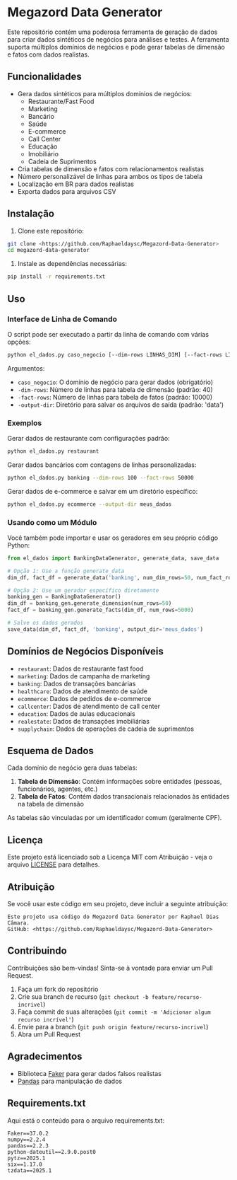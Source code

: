 # Megazord Data Generator

Este repositório contém uma poderosa ferramenta de geração de dados para criar dados sintéticos de negócios para análises e testes. A ferramenta suporta múltiplos domínios de negócios e pode gerar tabelas de dimensão e fatos com dados realistas.

## Funcionalidades

- Gera dados sintéticos para múltiplos domínios de negócios:
    - Restaurante/Fast Food
    - Marketing
    - Bancário
    - Saúde
    - E-commerce
    - Call Center
    - Educação
    - Imobiliário
    - Cadeia de Suprimentos
- Cria tabelas de dimensão e fatos com relacionamentos realistas
- Número personalizável de linhas para ambos os tipos de tabela
- Localização em BR para dados realistas
- Exporta dados para arquivos CSV

## Instalação

1. Clone este repositório:

```bash
git clone <https://github.com/Raphaeldaysc/Megazord-Data-Generator>
cd megazord-data-generator

```

1. Instale as dependências necessárias:

```bash
pip install -r requirements.txt

```

## Uso

### Interface de Linha de Comando

O script pode ser executado a partir da linha de comando com várias opções:

```bash
python el_dados.py caso_negocio [--dim-rows LINHAS_DIM] [--fact-rows LINHAS_FATO] [--output-dir DIR_SAIDA]

```

Argumentos:

- `caso_negocio`: O domínio de negócio para gerar dados (obrigatório)
- `-dim-rows`: Número de linhas para tabela de dimensão (padrão: 40)
- `-fact-rows`: Número de linhas para tabela de fatos (padrão: 10000)
- `-output-dir`: Diretório para salvar os arquivos de saída (padrão: 'data')

### Exemplos

Gerar dados de restaurante com configurações padrão:

```bash
python el_dados.py restaurant

```

Gerar dados bancários com contagens de linhas personalizadas:

```bash
python el_dados.py banking --dim-rows 100 --fact-rows 50000

```

Gerar dados de e-commerce e salvar em um diretório específico:

```bash
python el_dados.py ecommerce --output-dir meus_dados

```

### Usando como um Módulo

Você também pode importar e usar os geradores em seu próprio código Python:

```python
from el_dados import BankingDataGenerator, generate_data, save_data

# Opção 1: Use a função generate_data
dim_df, fact_df = generate_data('banking', num_dim_rows=50, num_fact_rows=5000)

# Opção 2: Use um gerador específico diretamente
banking_gen = BankingDataGenerator()
dim_df = banking_gen.generate_dimension(num_rows=50)
fact_df = banking_gen.generate_facts(dim_df, num_rows=5000)

# Salve os dados gerados
save_data(dim_df, fact_df, 'banking', output_dir='meus_dados')

```

## Domínios de Negócios Disponíveis

- `restaurant`: Dados de restaurante fast food
- `marketing`: Dados de campanha de marketing
- `banking`: Dados de transações bancárias
- `healthcare`: Dados de atendimento de saúde
- `ecommerce`: Dados de pedidos de e-commerce
- `callcenter`: Dados de atendimento de call center
- `education`: Dados de aulas educacionais
- `realestate`: Dados de transações imobiliárias
- `supplychain`: Dados de operações de cadeia de suprimentos

## Esquema de Dados

Cada domínio de negócio gera duas tabelas:

1. **Tabela de Dimensão**: Contém informações sobre entidades (pessoas, funcionários, agentes, etc.)
2. **Tabela de Fatos**: Contém dados transacionais relacionados às entidades na tabela de dimensão

As tabelas são vinculadas por um identificador comum (geralmente CPF).

## Licença

Este projeto está licenciado sob a Licença MIT com Atribuição - veja o arquivo [LICENSE]([https://opensource.org/license/mit]) para detalhes.

## Atribuição

Se você usar este código em seu projeto, deve incluir a seguinte atribuição:

```
Este projeto usa código do Megazord Data Generator por Raphael Dias Câmara.
GitHub: <https://github.com/Raphaeldaysc/Megazord-Data-Generator>

```

## Contribuindo

Contribuições são bem-vindas! Sinta-se à vontade para enviar um Pull Request.

1. Faça um fork do repositório
2. Crie sua branch de recurso (`git checkout -b feature/recurso-incrivel`)
3. Faça commit de suas alterações (`git commit -m 'Adicionar algum recurso incrível'`)
4. Envie para a branch (`git push origin feature/recurso-incrivel`)
5. Abra um Pull Request

## Agradecimentos

- Biblioteca [Faker](https://faker.readthedocs.io/) para gerar dados falsos realistas
- [Pandas](https://pandas.pydata.org/) para manipulação de dados

## Requirements.txt

Aqui está o conteúdo para o arquivo requirements.txt:

```
Faker==37.0.2
numpy==2.2.4
pandas==2.2.3
python-dateutil==2.9.0.post0
pytz==2025.1
six==1.17.0
tzdata==2025.1

```
